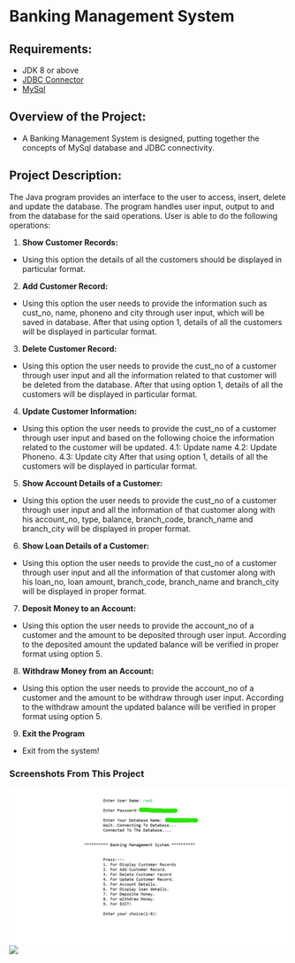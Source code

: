 # Banking Management System 
## Requirements:
- JDK 8 or above
- <a href="https://dev.mysql.com/downloads/connector/j/">JDBC Connector</a>
- <a href="https://dev.mysql.com/downloads/mysql/">MySql</a>
## Overview of the Project: 
- A Banking Management System is designed, putting together the concepts of MySql database and JDBC connectivity.

## Project Description:

The Java program provides an interface to the user to access, insert, delete and update the database. The program handles user input, output to and from the database for the said operations. User is able to do the following operations:
1.	**Show Customer Records:** 
* Using this option the details of all the customers should be displayed in particular format.
2.	**Add Customer Record:** 
* Using this option the user needs to provide the information such as cust_no, name, phoneno and city through user input, which will be saved in database. After that using option 1, details of all the customers will be displayed in particular format.
3.	**Delete Customer Record:**
* Using this option the user needs to provide the cust_no of a customer through user input and all the information related to that customer will be deleted from the database. After that using option 1, details of all the customers will be displayed in particular format.
4.	**Update Customer Information:**
* Using this option the user needs to provide the cust_no of a customer through user input and based on the following choice the information related to the customer will be updated. 4.1: Update name 4.2: Update Phoneno. 4.3: Update city After that using option 1, details of all the customers will be displayed in particular format.
5.	 **Show Account Details of a Customer:**
* Using this option the user needs to provide the cust_no of a customer through user input and all the information of that customer along with his account_no, type, balance, branch_code, branch_name and branch_city will be displayed in proper format.
6.	 **Show Loan Details of a Customer:** 
* Using this option the user needs to provide the cust_no of a customer through user input and all the information of that customer along with his loan_no, loan amount, branch_code, branch_name and branch_city will be displayed in proper format.
7.	 **Deposit Money to an Account:**
* Using this option the user needs to provide the account_no of a customer and the amount to be deposited through user input. According to the deposited amount the updated balance will be verified in proper format using option 5.
8.	 **Withdraw Money from an Account:** 
* Using this option the user needs to provide the account_no of a customer and the amount to be withdraw through user input. According to the withdraw amount the updated balance will be verified in proper format using option 5.
9.	 **Exit the Program**
* Exit from the system!


### Screenshots From This Project
     
  <img src="https://github.com/santuroy7/Banking_Management-System/blob/main/images/ss1.jpg">
  <img src="https://github-readme-stats.vercel.app/api/top-langs/?username=subhamsagar524&count_private=true&theme=dracula">

 
